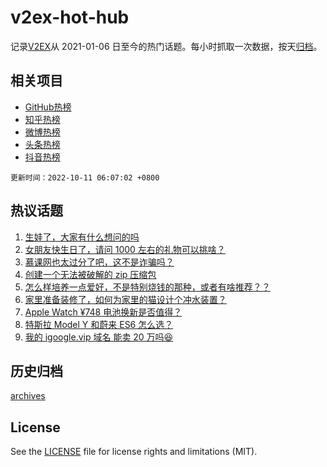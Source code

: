 # v2ex-hot-hub

 记录[V2EX](https://www.v2ex.com/)从 2021-01-06 日至今的热门话题。每小时抓取一次数据，按天[归档](archives)。
 
 ## 相关项目

- [GitHub热榜](https://github.com/lonnyzhang423/github-hot-hub)
- [知乎热榜](https://github.com/lonnyzhang423/zhihu-hot-hub)
- [微博热榜](https://github.com/lonnyzhang423/weibo-hot-hub)
- [头条热榜](https://github.com/lonnyzhang423/toutiao-hot-hub)
- [抖音热榜](https://github.com/lonnyzhang423/douyin-hot-hub)


 `更新时间：2022-10-11 06:07:02 +0800`

## 热议话题

1. [生娃了，大家有什么想问的吗](https://www.v2ex.com/t/885675)
1. [女朋友快生日了，请问 1000 左右的礼物可以挑啥？](https://www.v2ex.com/t/885668)
1. [慕课网也太过分了吧，这不是诈骗吗？](https://www.v2ex.com/t/885693)
1. [创建一个无法被破解的 zip 压缩包](https://www.v2ex.com/t/885696)
1. [怎么样培养一点爱好，不是特别烧钱的那种，或者有啥推荐？？](https://www.v2ex.com/t/885868)
1. [家里准备装修了，如何为家里的猫设计个冲水装置？](https://www.v2ex.com/t/885721)
1. [Apple Watch ¥748 电池换新是否值得？](https://www.v2ex.com/t/885688)
1. [特斯拉 Model Y 和蔚来 ES6 怎么选？](https://www.v2ex.com/t/885742)
1. [我的 igoogle.vip 域名 能卖 20 万吗😆](https://www.v2ex.com/t/885832)

## 历史归档

[archives](archives)

## License

See the [LICENSE](LICENSE) file for license rights and limitations (MIT).
